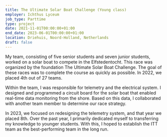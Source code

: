 ```yaml
---
title: The Ultimate Solar Boat Challenge (Young class)
employer: Ichthus Lyceum
job_type: Parttime
type: project
date: 2021-11-01T00:00:00+01:00
end_date: 2023-06-01T00:00:00+01:00
location: Driehuis, Noord-Holland, Netherlands
draft: false
---
```

My team, consisting of five senior students and seven junior students, worked on a solar boat to compete in the Elfstedentocht. This race was organized by the foundation The Ultimate Solar Boat Challenge. The goal of these races was to complete the course as quickly as possible. In 2022, we placed 4th out of 27 teams.

Within the team, I was responsible for telemetry and the electrical system. I designed and programmed a circuit board for the solar boat that enabled real-time data monitoring from the shore. Based on this data, I collaborated with another team member to determine our race strategy.

In 2023, we focused on redesigning the telemetry system, and that year we placed 8th. Over the past year, I primarily dedicated myself to transferring my knowledge to younger students. With this, I hoped to establish the ITT team as the best-performing team in the long run.